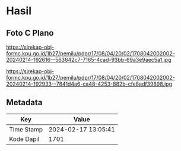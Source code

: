 # Hasil

## Foto C Plano

https://sirekap-obj-formc.kpu.go.id/1b27/pemilu/pdpr/17/08/04/20/02/1708042002002-20240214-192616--563642c7-7165-4cad-93bb-69a3e9aec5a1.jpg

https://sirekap-obj-formc.kpu.go.id/1b27/pemilu/pdpr/17/08/04/20/02/1708042002002-20240214-192933--7841d4a6-ca48-4253-882b-cfe8adf39898.jpg


## Metadata

| Key        | Value               |
| ---------- | ------------------- |
| Time Stamp | 2024-02-17 13:05:41 |
| Kode Dapil | 1701                |



